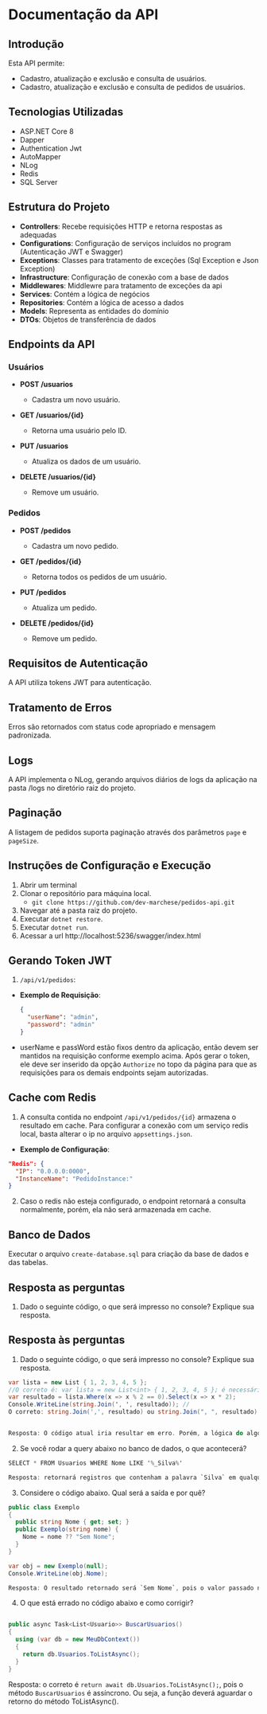 # Documentação da API

## Introdução
Esta API permite: 
- Cadastro, atualização e exclusão e consulta de usuários.
- Cadastro, atualização e exclusão e consulta de pedidos de usuários.

## Tecnologias Utilizadas
- ASP.NET Core 8
- Dapper
- Authentication Jwt
- AutoMapper
- NLog
- Redis
- SQL Server

## Estrutura do Projeto
- **Controllers**: Recebe requisições HTTP e retorna respostas as adequadas
- **Configurations**: Configuração de serviços incluídos no program (Autenticação JWT e Swagger)
- **Exceptions**: Classes para tratamento de exceções (Sql Exception e Json Exception)
- **Infrastructure**: Configuração de conexão com a base de dados
- **Middlewares**: Middlewre para tratamento de exceções da api
- **Services**: Contém a lógica de negócios
- **Repositories**: Contém a lógica de acesso a dados
- **Models**: Representa as entidades do domínio
- **DTOs**: Objetos de transferência de dados

## Endpoints da API
### Usuários
- **POST /usuarios**
  - Cadastra um novo usuário.

- **GET /usuarios/{id}**
  - Retorna uma usuário pelo ID.

- **PUT /usuarios**
  - Atualiza os dados de um usuário.

- **DELETE /usuarios/{id}**
  - Remove um usuário.

### Pedidos
- **POST /pedidos**
  - Cadastra um novo pedido.

- **GET /pedidos/{id}**
  - Retorna todos os pedidos de um usuário.

- **PUT /pedidos**
  - Atualiza um pedido.

- **DELETE /pedidos/{id}**
  - Remove um pedido.

## Requisitos de Autenticação
A API utiliza tokens JWT para autenticação.

## Tratamento de Erros
Erros são retornados com status code apropriado e mensagem padronizada.

## Logs
A API implementa o NLog, gerando arquivos diários de logs da aplicação na pasta /logs no diretório raiz do projeto.

## Paginação
A listagem de pedidos suporta paginação através dos parâmetros `page` e `pageSize`.

## Instruções de Configuração e Execução
1. Abrir um terminal
2. Clonar o repositório para máquina local.
   - `git clone https://github.com/dev-marchese/pedidos-api.git`
3. Navegar até a pasta raiz do projeto.
4. Executar `dotnet restore`.
5. Executar `dotnet run`.
6. Acessar a url http://localhost:5236/swagger/index.html

## Gerando Token JWT
1. `/api/v1/pedidos`:
- **Exemplo de Requisição**: 
    ```json
    {
      "userName": "admin",
      "password": "admin"
    }
    ```
- userName e passWord estão fixos dentro da aplicação, então devem ser mantidos na requisição conforme exemplo acima. Após gerar o token, ele deve ser inserido da opção `Authorize` no topo da página para que as requisições para os demais endpoints sejam autorizadas.

## Cache com Redis

1. A consulta contida no endpoint `/api/v1/pedidos/{id}` armazena o resultado em cache. Para configurar a conexão com um serviço redis local, basta alterar o ip no arquivo `appsettings.json`.
- **Exemplo de Configuração**:
```json
"Redis": {
  "IP": "0.0.0.0:0000",
  "InstanceName": "PedidoInstance:"
}
```
2. Caso o redis não esteja configurado, o endpoint retornará a consulta normalmente, porém, ela não será armazenada em cache.

## Banco de Dados

Executar o arquivo `create-database.sql` para criação da base de dados e das tabelas.

## Resposta as perguntas

1. Dado o seguinte código, o que será impresso no console? Explique sua resposta.

## Resposta às perguntas

1. Dado o seguinte código, o que será impresso no console? Explique sua resposta.

```csharp
var lista = new List { 1, 2, 3, 4, 5 };
//O correto é: var lista = new List<int> { 1, 2, 3, 4, 5 }; é necessário indicar um tipo para a lista
var resultado = lista.Where(x => x % 2 == 0).Select(x => x * 2);
Console.WriteLine(string.Join(', ', resultado)); //
O correto: string.Join(',', resultado) ou string.Join(", ", resultado) para se usar separador de aspas simples é aceito somente um caracter. Remover o espaço após a vírgula ou trocar para aspas duplas


Resposta: O código atual iria resultar em erro. Porém, a lógica do algoritmo acima consiste em multiplicar por 2 os números pares da lista. Seriam impressos 4, 8

```


2. Se você rodar a query abaixo no banco de dados, o que acontecerá?

```csharp
SELECT * FROM Usuarios WHERE Nome LIKE '%_Silva%'

Resposta: retornará registros que contenham a palavra `Silva` em qualquer posição no campo `Nome`

```

3. Considere o código abaixo. Qual será a saída e por quê?

```csharp
public class Exemplo
{
  public string Nome { get; set; }
  public Exemplo(string nome) {
    Nome = nome ?? "Sem Nome";
  }
}

var obj = new Exemplo(null);
Console.WriteLine(obj.Nome);

Resposta: O resultado retornado será `Sem Nome`, pois o valor passado na instância da classe Exemplo foi null. Sendo null, o retorno é `Sem Nome`

```
   
4. O que está errado no código abaixo e como corrigir?

```csharp

public async Task<List<Usuario>> BuscarUsuarios()
{
  using (var db = new MeuDbContext())
  {
    return db.Usuarios.ToListAsync();
  }
}

```



Resposta: o correto é `return await db.Usuarios.ToListAsync();`, pois o método `BuscarUsuarios` é assíncrono. Ou seja, a função deverá aguardar o retorno do método ToListAsync().

```
